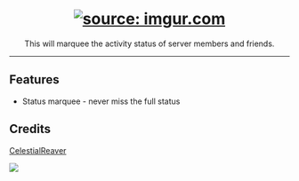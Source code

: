 <h1 align="center"><a href="https://i.imgur.com/IxPTqbi.png"><img src="https://i.imgur.com/IxPTqbi.png" title="source: imgur.com" /></a></h1>
<p align="center">This will marquee the activity status of server members and friends.</p>

---

## Features
* Status marquee - never miss the full status

## Credits
<a href="https://github.com/CelestialReaver">CelestialReaver</a>

![](https://i.imgur.com/MA2fwa2.png)
